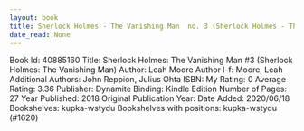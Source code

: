```yaml
---
layout: book
title: Sherlock Holmes - The Vanishing Man  no. 3 (Sherlock Holmes - The Vanishing Man)
date_read: None
---
```


Book Id: 40885160
Title: Sherlock Holmes: The Vanishing Man #3 (Sherlock Holmes: The Vanishing Man)
Author: Leah Moore
Author l-f: Moore, Leah
Additional Authors: John Reppion, Julius Ohta
ISBN: 
My Rating: 0
Average Rating: 3.36
Publisher: Dynamite
Binding: Kindle Edition
Number of Pages: 27
Year Published: 2018
Original Publication Year: 
Date Added: 2020/06/18
Bookshelves: kupka-wstydu
Bookshelves with positions: kupka-wstydu (#1620)

